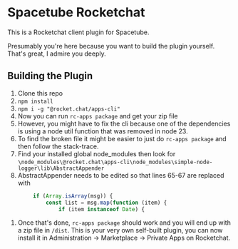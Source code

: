 # Spacetube Rocketchat

This is a Rocketchat client plugin for Spacetube.

Presumably you're here because you want to build the plugin yourself. That's great, I admire you deeply.

## Building the Plugin

1. Clone this repo
1. `npm install`
1. `npm i -g "@rocket.chat/apps-cli"`
1. Now you can run `rc-apps package` and get your zip file
1. However, you might have to fix the cli because one of the dependencies is using a node util function that was removed in node 23.
1. To find the broken file it might be easier to just do `rc-apps package` and then follow the stack-trace.
1. Find your installed global node_modules then look for `\node_modules\@rocket.chat\apps-cli\node_modules\simple-node-logger\lib\AbstractAppender`
1. AbstractAppender needs to be edited so that lines 65-67 are replaced with

```js
        if (Array.isArray(msg)) {
            const list = msg.map(function (item) {
                if (item instanceof Date) {
```

1. Once that's done, `rc-apps package` should work and you will end up with a zip file in `/dist`. This is your very own self-built plugin, you can now install it in Administration → Marketplace → Private Apps on Rocketchat.
